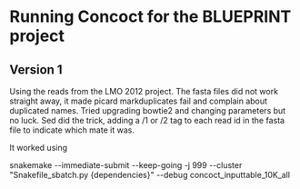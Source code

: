 Running Concoct for the BLUEPRINT project
=========================================


Version 1
---------
Using the reads from the LMO 2012 project. 
The fasta files did not work straight away, it made picard markduplicates fail and complain about duplicated names. 
Tried upgrading bowtie2 and changing parameters but no luck. Sed did the trick, adding a /1 or /2 tag to each read id in the fasta file to indicate which mate it was.

It worked using

   snakemake --immediate-submit --keep-going -j 999 --cluster "Snakefile_sbatch.py {dependencies}" --debug concoct_inputtable_10K_all

